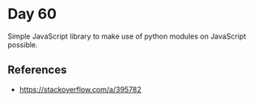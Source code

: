 # Day 60

Simple JavaScript library to make use of python modules on JavaScript possible.

## References

* https://stackoverflow.com/a/395782
